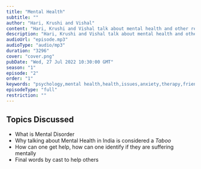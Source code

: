 ```yaml
---
title: "Mental Health"
subtitle: ""
author: "Hari, Krushi and Vishal"
content: "Hari, Krushi and Vishal talk about mental health and other related stuff"
description: "Hari, Krushi and Vishal talk about mental health and other related stuff"
audioUrl: "episode.mp3"
audioType: "audio/mp3"
duration: "3296"
cover: "cover.png"
pubDate: "Wed, 27 Jul 2022 10:30:00 GMT"
season: "1"
episode: "2"
order: "1"
keywords: "psychology,mental health,health,issues,anxiety,therapy,friends,family,disorder"
episodeType: "full"
restriction: ""
---
```


## Topics Discussed
- What is Mental Disorder
- Why talking about Mental Health in India is considered a *Taboo*
- How can one get help, how can one identify if they are suffering mentally
- Final words by cast to help others